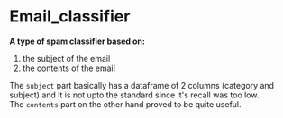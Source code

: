 # Email_classifier
**A type of spam classifier based on:**
  1.  the subject of the email
  2.  the contents of the email

The `subject` part basically has a dataframe of 2 columns (category and subject) and it is not upto the standard since it's recall was too low.
<br>
The `contents` part on the other hand proved to be quite useful.
